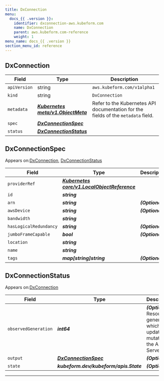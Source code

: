 ```yaml
---
title: DxConnection
menu:
  docs_{{ .version }}:
    identifier: dxconnection-aws.kubeform.com
    name: DxConnection
    parent: aws.kubeform.com-reference
    weight: 1
menu_name: docs_{{ .version }}
section_menu_id: reference
---
```


## DxConnection
| Field | Type | Description |
| ------ | ----- | ----------- |
| `apiVersion` | string | `aws.kubeform.com/v1alpha1` |
|    `kind` | string | `DxConnection` |
| `metadata` | ***[Kubernetes meta/v1.ObjectMeta](https://kubernetes.io/docs/reference/generated/kubernetes-api/v1.13/#objectmeta-v1-meta)***|Refer to the Kubernetes API documentation for the fields of the `metadata` field.|
| `spec` | ***[DxConnectionSpec](#dxconnectionspec)***||
| `status` | ***[DxConnectionStatus](#dxconnectionstatus)***||
## DxConnectionSpec

Appears on:[DxConnection](#dxconnection), [DxConnectionStatus](#dxconnectionstatus)

| Field | Type | Description |
| ------ | ----- | ----------- |
| `providerRef` | ***[Kubernetes core/v1.LocalObjectReference](https://kubernetes.io/docs/reference/generated/kubernetes-api/v1.13/#localobjectreference-v1-core)***||
| `id` | ***string***||
| `arn` | ***string***| ***(Optional)*** |
| `awsDevice` | ***string***| ***(Optional)*** |
| `bandwidth` | ***string***||
| `hasLogicalRedundancy` | ***string***| ***(Optional)*** |
| `jumboFrameCapable` | ***bool***| ***(Optional)*** |
| `location` | ***string***||
| `name` | ***string***||
| `tags` | ***map[string]string***| ***(Optional)*** |
## DxConnectionStatus

Appears on:[DxConnection](#dxconnection)

| Field | Type | Description |
| ------ | ----- | ----------- |
| `observedGeneration` | ***int64***| ***(Optional)*** Resource generation, which is updated on mutation by the API Server.|
| `output` | ***[DxConnectionSpec](#dxconnectionspec)***| ***(Optional)*** |
| `state` | ***kubeform.dev/kubeform/apis.State***| ***(Optional)*** |
---
